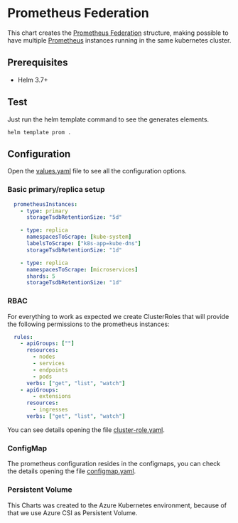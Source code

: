 # Prometheus Federation

This chart creates the [Prometheus Federation](https://prometheus.io/docs/prometheus/latest/federation/) structure, making possible to have multiple [Prometheus](https://prometheus.io/) instances running in the same kubernetes cluster.

## Prerequisites

- Helm 3.7+

## Test

Just run the helm template command to see the generates elements.

```console
helm template prom .
```

## Configuration

Open the [values.yaml](./values.yaml) file to see all the configuration options.

### Basic primary/replica setup

```yaml
  prometheusInstances:
    - type: primary
      storageTsdbRetentionSize: "5d"

    - type: replica
      namespacesToScrape: [kube-system]
      labelsToScrape: ["k8s-app=kube-dns"]
      storageTsdbRetentionSize: "1d"

    - type: replica
      namespacesToScrape: [microservices]
      shards: 5
      storageTsdbRetentionSize: "1d"
```

### RBAC

For everything to work as expected we create ClusterRoles that will provide the following permissions to the prometheus instances:

```yaml
  rules:
    - apiGroups: [""]
      resources:
        - nodes
        - services
        - endpoints
        - pods
      verbs: ["get", "list", "watch"]
    - apiGroups:
        - extensions
      resources:
        - ingresses
      verbs: ["get", "list", "watch"]
```

You can see details opening the file [cluster-role.yaml](./templates/cluster-role.yaml).

### ConfigMap

The prometheus configuration resides in the configmaps, you can check the details opening the file [configmap.yaml](./templates/configmap.yaml).

### Persistent Volume

This Charts was created to the Azure Kubernetes environment, because of that we use Azure CSI as Persistent Volume.